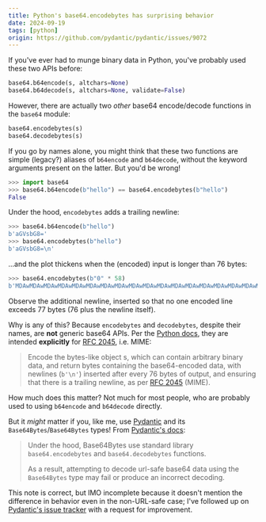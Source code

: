 ```yaml
---
title: Python's base64.encodebytes has surprising behavior
date: 2024-09-19
tags: [python]
origin: https://github.com/pydantic/pydantic/issues/9072
---
```


If you've ever had to munge binary data in Python, you've probably used these
two APIs before:

```python
base64.b64encode(s, altchars=None)
base64.b64decode(s, altchars=None, validate=False)
```

However, there are actually two *other* base64 encode/decode functions
in the `base64` module:

```python
base64.encodebytes(s)
base64.decodebytes(s)
```

If you go by names alone, you might think that these two functions are
simple (legacy?) aliases of `b64encode` and `b64decode`, without the keyword
arguments present on the latter. But you'd be wrong!

```python
>>> import base64
>>> base64.b64encode(b"hello") == base64.encodebytes(b"hello")
False
```

Under the hood, `encodebytes` adds a trailing newline:

```python
>>> base64.b64encode(b"hello")
b'aGVsbG8='
>>> base64.encodebytes(b"hello")
b'aGVsbG8=\n'
```

...and the plot thickens when the (encoded) input is longer than 76 bytes:

```python
>>> base64.encodebytes(b"0" * 58)
b'MDAwMDAwMDAwMDAwMDAwMDAwMDAwMDAwMDAwMDAwMDAwMDAwMDAwMDAwMDAwMDAwMDAwMDAwMDAw\nMA==\n'
```

Observe the additional newline, inserted so that no one encoded line exceeds 77
bytes (76 plus the newline itself).

Why is any of this? Because `encodebytes` and `decodebytes`, despite their
names, are **not** generic base64 APIs. Per the [Python docs], they are
intended **explicitly** for [RFC 2045], i.e. MIME:

> Encode the bytes-like object s, which can contain arbitrary binary data, and
> return bytes containing the base64-encoded data, with newlines (`b'\n'`)
> inserted after every 76 bytes of output, and ensuring that there is a
> trailing newline, as per [RFC 2045] (MIME).

How much does this matter? Not much for most people, who are probably used
to using `b64encode` and `b64decode` directly.

But it *might* matter if you, like me, use [Pydantic] and its
`Base64Bytes`/`Base64Bytes` types! From [Pydantic's docs]:

> Under the hood, Base64Bytes use standard library `base64.encodebytes` and
> `base64.decodebytes` functions.
>
> As a result, attempting to decode url-safe base64 data using the `Base64Bytes`
> type may fail or produce an incorrect decoding.

This note is correct, but IMO incomplete because it
doesn't mention the difference in behavior even in the non-URL-safe case;
I've followed up on [Pydantic's issue tracker] with a request for improvement.

[Python docs]: https://docs.python.org/3/library/base64.html#base64.encodebytes

[RFC 2045]: https://www.ietf.org/rfc/rfc2045.txt

[Pydantic]: https://github.com/pydantic/pydantic

[Pydantic's docs]: https://docs.pydantic.dev/dev/api/types/#pydantic.types.Base64Bytes

[Pydantic's issue tracker]: https://github.com/pydantic/pydantic/issues/9072#issuecomment-2361185555
